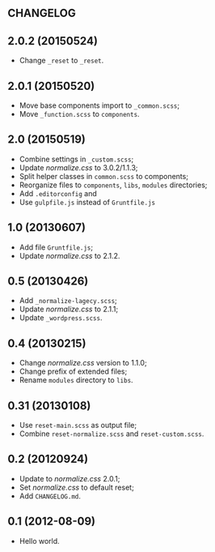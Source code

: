 ## CHANGELOG

## 2.0.2 (20150524)
* Change `_reset` to `_reset`.

## 2.0.1 (20150520)
* Move base components import to `_common.scss`;
* Move `_function.scss` to `components`.

## 2.0 (20150519)
* Combine settings in `_custom.scss`;
* Update *normalize.css* to 3.0.2/1.1.3;
* Split helper classes in `common.scss` to components;
* Reorganize files to `components`, `libs`, `modules` directories;
* Add `.editorconfig` and 
* Use `gulpfile.js` instead of `Gruntfile.js`

## 1.0 (20130607)
* Add file `Gruntfile.js`;
* Update *normalize.css* to 2.1.2.

## 0.5 (20130426)
* Add `_normalize-lagecy.scss`;
* Update *normalize.css* to 2.1.1;
* Update `_wordpress.scss`.

## 0.4 (20130215)
* Change *normalize.css* version to 1.1.0;
* Change prefix of extended files;
* Rename `modules` directory to `libs`.

## 0.31 (20130108)
* Use `reset-main.scss` as output file;
* Combine `reset-normalize.scss` and `reset-custom.scss`.

## 0.2 (20120924)
* Update to *normalize.css* 2.0.1;
* Set *normalize.css* to default reset;
* Add `CHANGELOG.md`.

## 0.1 (2012-08-09)
* Hello world.

